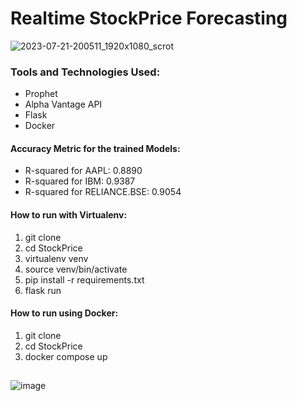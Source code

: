 # Realtime StockPrice Forecasting
![2023-07-21-200511_1920x1080_scrot](https://github.com/shivesh-ranjan/StockPrice/assets/86239697/f80e477c-f204-493b-980d-2f2f9a0d1a3b)

### Tools and Technologies Used:
- Prophet
- Alpha Vantage API
- Flask
- Docker

#### Accuracy Metric for the trained Models:
- R-squared for AAPL: 0.8890
- R-squared for IBM: 0.9387
- R-squared for RELIANCE.BSE: 0.9054

#### How to run with Virtualenv:
1. git clone
2. cd StockPrice
3. virtualenv venv
4. source venv/bin/activate
5. pip install -r requirements.txt
6. flask run
#### How to run using Docker:
1. git clone
2. cd StockPrice
3. docker compose up
##
![image](https://github.com/shivesh-ranjan/StockPrice/assets/86239697/0332979f-1a00-401e-8ee9-d971e5077c88)
